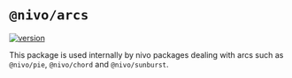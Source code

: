 # `@nivo/arcs`

[![version](https://img.shields.io/npm/v/@nivo/arcs.svg?style=flat-square)](https://www.npmjs.com/package/@nivo/arcs)

This package is used internally by nivo packages dealing with arcs
such as `@nivo/pie`, `@nivo/chord` and `@nivo/sunburst`.
